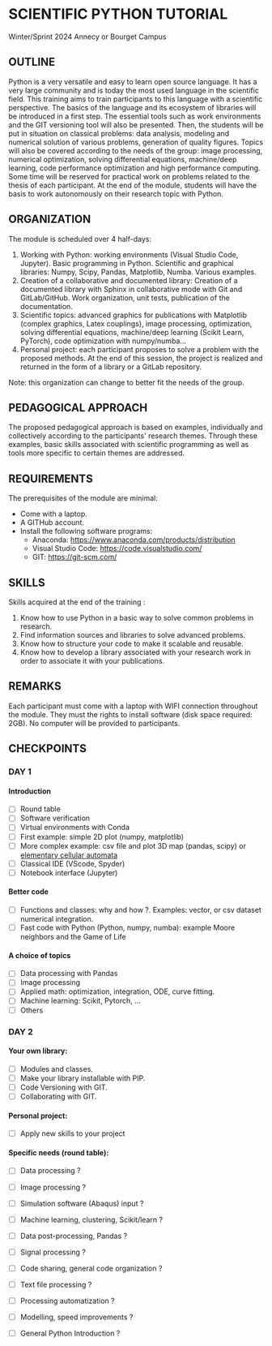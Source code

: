 # SCIENTIFIC PYTHON TUTORIAL

Winter/Sprint 2024
Annecy or Bourget Campus

## OUTLINE

Python is a very versatile and easy to learn open source language. It has a very large community and is today the most used language in the scientific field. This training aims to train participants to this language with a scientific perspective. The basics of the language and its ecosystem of libraries will be introduced in a first step. The essential tools such as work environments and the GIT versioning tool will also be presented. Then, the students will be put in situation on classical problems:
data analysis, modeling and numerical solution of various problems, generation of quality figures. Topics will also be covered according to the needs of the group: image processing, numerical optimization, solving differential equations, machine/deep learning, code performance optimization and high performance computing. Some time will be reserved for practical work on problems related to the thesis of each participant. At the end of the module, students will have the basis to work autonomously on their research topic with Python.

## ORGANIZATION

The module is scheduled over 4 half-days:

1. Working with Python: working environments (Visual Studio Code, Jupyter). Basic programming in Python. Scientific and graphical libraries: Numpy, Scipy, Pandas, Matplotlib, Numba. Various examples.
2. Creation of a collaborative and documented library: Creation of a documented library with Sphinx in collaborative mode with Git and GitLab/GitHub. Work organization, unit tests, publication of the documentation.
3. Scientific topics: advanced graphics for publications with Matplotlib (complex graphics, Latex couplings), image processing, optimization, solving differential equations, machine/deep learning (Scikit Learn, PyTorch), code optimization with numpy/numba...
4. Personal project: each participant proposes to solve a problem with the proposed methods. At the end of this session, the project is realized and returned in the form of a library or a GitLab repository.

Note: this organization can change to better fit the needs of the group.

## PEDAGOGICAL APPROACH

The proposed pedagogical approach is based on examples, individually and collectively according to the participants' research themes. Through these examples, basic skills associated with scientific programming as well as tools more specific to certain themes are addressed.

## REQUIREMENTS

The prerequisites of the module are minimal:

- Come with a laptop.
- A GITHub account.
- Install the following software programs:
  - Anaconda: https://www.anaconda.com/products/distribution
  - Visual Studio Code: https://code.visualstudio.com/
  - GIT: https://git-scm.com/

## SKILLS

Skills acquired at the end of the training :

1. Know how to use Python in a basic way to solve common problems in research.
2. Find information sources and libraries to solve advanced problems.
3. Know how to structure your code to make it scalable and reusable.
4. Know how to develop a library associated with your research work in order to associate it with your publications.

## REMARKS

Each participant must come with a laptop with WIFI connection throughout the module. They must the rights to install software (disk space required: 2GB). No computer will be provided to participants.

## CHECKPOINTS

### DAY 1

#### Introduction

- [ ] Round table
- [ ] Software verification
- [ ] Virtual environments with Conda
- [ ] First example: simple 2D plot (numpy, matplotlib)
- [ ] More complex example: csv file and plot 3D map (pandas, scipy) or [elementary cellular automata](https://en.wikipedia.org/wiki/Elementary_cellular_automaton)
- [ ] Classical IDE (VScode, Spyder)
- [ ] Notebook interface (Jupyter) 

#### Better code

- [ ] Functions and classes: why and how ?. Examples: vector, or csv dataset numerical integration.
- [ ] Fast code with Python (Python, numpy, numba): example Moore neighbors and the Game of Life

#### A choice of topics

- [ ] Data processing with Pandas
- [ ] Image processing
- [ ] Applied math: optimization, integration, ODE, curve fitting.
- [ ] Machine learning: Scikit, Pytorch, ...
- [ ] Others

### DAY 2

#### Your own library:

- [ ] Modules and classes.
- [ ] Make your library installable with PIP.
- [ ] Code Versioning with GIT.
- [ ] Collaborating with GIT.

#### Personal project:

- [ ] Apply new skills to your project

#### Specific needs (round table):

- [ ] Data processing ?
- [ ] Image processing ?
- [ ] Simulation software (Abaqus) input ?
- [ ] Machine learning, clustering, Scikit/learn ?
- [ ] Data post-processing, Pandas ?
- [ ] Signal processing ?
- [ ] Code sharing, general code organization ?
- [ ] Text file processing ?
- [ ] Processing automatization ?
- [ ] Modelling, speed improvements ?
- [ ] General Python Introduction ?



